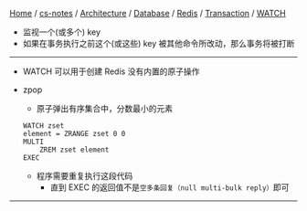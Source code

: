[Home](https://mengxianbin.github.io) /
[cs-notes](https://mengxianbin.github.io/cs-notes/site) /
[Architecture](https://mengxianbin.github.io/cs-notes/site/Architecture) /
[Database](https://mengxianbin.github.io/cs-notes/site/Architecture/Database) /
[Redis](https://mengxianbin.github.io/cs-notes/site/Architecture/Database/Redis) /
[Transaction](https://mengxianbin.github.io/cs-notes/site/Architecture/Database/Redis/Transaction) /
[WATCH](https://mengxianbin.github.io/cs-notes/site/Architecture/Database/Redis/Transaction/WATCH)

* 监视一个(或多个) key
* 如果在事务执行之前这个(或这些) key 被其他命令所改动，那么事务将被打断

---

* WATCH 可以用于创建 Redis 没有内置的原子操作

* zpop
    * 原子弹出有序集合中，分数最小的元素

    ```redis
    WATCH zset
    element = ZRANGE zset 0 0
    MULTI
        ZREM zset element
    EXEC
    ```

    * 程序需要重复执行这段代码
        * 直到 EXEC 的返回值不是`空多条回复（null multi-bulk reply）`即可

---
